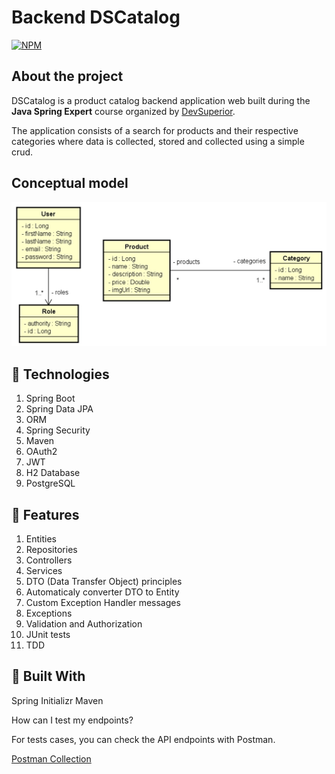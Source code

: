 # Backend DSCatalog
[![NPM](https://img.shields.io/npm/l/react)](https://github.com/danielorangeviana/api-rest-spring-dscatalog/blob/main/LICENSE)

## About the project

DSCatalog is a product catalog backend application web built during the **Java Spring Expert** course organized by [DevSuperior](https://devsuperior.com.br/ "Site of DevSuperior").

The application consists of a search for products and their respective categories where data is collected, stored and collected using a simple crud.

## Conceptual model
![modelo_conceitual](https://github.com/danielorangeviana/api-rest-spring-dscatalog/blob/main/Modelo%20conceitual%20DSCatalog.jpg)

## 🔵 Technologies
1. Spring Boot
2. Spring Data JPA
3. ORM
4. Spring Security
5. Maven
6. OAuth2
7. JWT
8. H2 Database
9. PostgreSQL

## 🔵 Features
1. Entities
2. Repositories
3. Controllers
4. Services
5. DTO (Data Transfer Object) principles
6. Automaticaly converter DTO to Entity
7. Custom Exception Handler messages
8. Exceptions
9. Validation and Authorization
10. JUnit tests
11. TDD

## 🔵 Built With
Spring Initializr
Maven

How can I test my endpoints?

For tests cases, you can check the API endpoints with Postman.

[Postman Collection](https://www.postman.com/)

